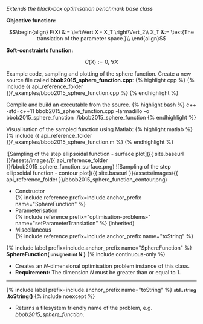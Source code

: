 *Extends the black-box optimisation benchmark base class*

**Objective function:**

$$\begin{align}
F(X) &:= \left\Vert X - X_T \right\Vert_2\\
X_T &:= \text{The translation of the parameter space.}\\
\end{align}$$

**Soft-constraints function:**

$$C(X) := 0, \ \forall X$$

Example code, sampling and plotting of the sphere function.
Create a new source file called **bbob2015_sphere_function.cpp**:
{% highlight cpp %}
{% include {{ api_reference_folder }}/_examples/bbob2015_sphere_function.cpp %}
{% endhighlight %}

Compile and build an executable from the source.
{% highlight bash %}
c++ -std=c++11 bbob2015_sphere_function.cpp -larmadillo -o bbob2015_sphere_function
./bbob2015_sphere_function
{% endhighlight %}

Visualisation of the sampled function using Matlab:
{% highlight matlab %}
{% include {{ api_reference_folder }}/_examples/bbob2015_sphere_function.m %}
{% endhighlight %}

![Sampling of the step ellipsoidal function - surface plot]({{ site.baseurl }}/assets/images/{{ api_reference_folder }}/bbob2015_sphere_function_surface.png)
![Sampling of the step ellipsoidal function - contour plot]({{ site.baseurl }}/assets/images/{{ api_reference_folder }}/bbob2015_sphere_function_contour.png)

- Constructor<br>
  {% include reference prefix=include.anchor_prefix name="SphereFunction" %}
- Parameterisation<br>
  {% include reference prefix="optimisation-problems-" name="setParameterTranslation" %} (inherited)
- Miscellaneous<br>
  {% include reference prefix=include.anchor_prefix name="toString" %}

{% include label prefix=include.anchor_prefix name="SphereFunction" %}
**SphereFunction( <small>unsigned int</small> N )** {% include continuous-only %}

- Creates an *N*-dimensional optimisation problem instance of this class.
- **Requirement:** The dimension *N* must be greater than or equal to 1.

---
{% include label prefix=include.anchor_prefix name="toString" %}
**<small>std::string</small> .toString()** {% include noexcept %}

- Returns a filesystem friendly name of the problem, e.g. *bbob2015_sphere_function*.